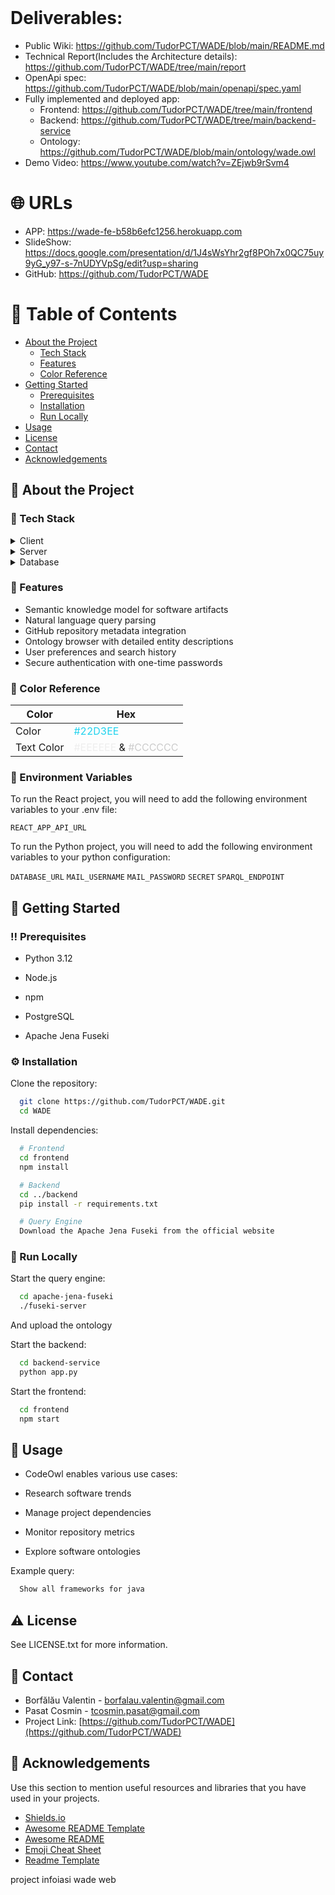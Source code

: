 <!--
Hey, thanks for using the awesome-readme-template template.  
If you have any enhancements, then fork this project and create a pull request 
or just open an issue with the label "enhancement".

Don't forget to give this project a star for additional support ;)
Maybe you can mention me or this repo in the acknowledgements too
-->
<div align="center">

  <!-- <img src="assets/logo.png" alt="logo" width="200" height="auto" />
  <h1>Awesome Readme Template </h1>
  
  <p>
    An awesome README template for your projects! 
  </p> -->
  
  
<!-- Badges -->
<!--
<p>
  <a href="https://github.com/Louis3797/awesome-readme-template/graphs/contributors">
    <img src="https://img.shields.io/github/contributors/Louis3797/awesome-readme-template" alt="contributors" />
  </a>
  <a href="">
    <img src="https://img.shields.io/github/last-commit/Louis3797/awesome-readme-template" alt="last update" />
  </a>
  <a href="https://github.com/Louis3797/awesome-readme-template/network/members">
    <img src="https://img.shields.io/github/forks/Louis3797/awesome-readme-template" alt="forks" />
  </a>
  <a href="https://github.com/Louis3797/awesome-readme-template/stargazers">
    <img src="https://img.shields.io/github/stars/Louis3797/awesome-readme-template" alt="stars" />
  </a>
  <a href="https://github.com/Louis3797/awesome-readme-template/issues/">
    <img src="https://img.shields.io/github/issues/Louis3797/awesome-readme-template" alt="open issues" />
  </a>
  <a href="https://github.com/Louis3797/awesome-readme-template/blob/master/LICENSE">
    <img src="https://img.shields.io/github/license/Louis3797/awesome-readme-template.svg" alt="license" />
  </a>
</p>

<h4>
    <a href="https://github.com/Louis3797/awesome-readme-template/">View Demo</a>
  <span> · </span>
    <a href="https://github.com/Louis3797/awesome-readme-template">Documentation</a>
  <span> · </span>
    <a href="https://github.com/Louis3797/awesome-readme-template/issues/">Report Bug</a>
  <span> · </span>
    <a href="https://github.com/Louis3797/awesome-readme-template/issues/">Request Feature</a>
  </h4>
  -->
</div>
<br />

<!-- Table of Contents -->
# Deliverables:
- Public Wiki: https://github.com/TudorPCT/WADE/blob/main/README.md
- Technical Report(Includes the Architecture details): https://github.com/TudorPCT/WADE/tree/main/report
- OpenApi spec: https://github.com/TudorPCT/WADE/blob/main/openapi/spec.yaml
- Fully implemented and deployed app:
    - Frontend: https://github.com/TudorPCT/WADE/tree/main/frontend
    - Backend: https://github.com/TudorPCT/WADE/tree/main/backend-service
    - Ontology: https://github.com/TudorPCT/WADE/blob/main/ontology/wade.owl
- Demo Video: https://www.youtube.com/watch?v=ZEjwb9rSvm4

# :globe_with_meridians: URLs
- APP: https://wade-fe-b58b6efc1256.herokuapp.com
- SlideShow: https://docs.google.com/presentation/d/1J4sWsYhr2gf8POh7x0QC75uy9yG_y97-s-7nUDYVpSg/edit?usp=sharing
- GitHub: https://github.com/TudorPCT/WADE

# :notebook_with_decorative_cover: Table of Contents

- [About the Project](#star2-about-the-project)
  * [Tech Stack](#space_invader-tech-stack)
  * [Features](#dart-features)
  * [Color Reference](#art-color-reference)
- [Getting Started](#toolbox-getting-started)
  * [Prerequisites](#bangbang-prerequisites)
  * [Installation](#gear-installation)
  * [Run Locally](#running-run-locally)
- [Usage](#eyes-usage)
- [License](#warning-license)
- [Contact](#handshake-contact)
- [Acknowledgements](#gem-acknowledgements)

  

<!-- About the Project -->
## :star2: About the Project

<!-- TechStack -->
### :space_invader: Tech Stack

<details>
  <summary>Client</summary>
  <ul>
    <li><a href="https://reactjs.org/">React.js</a></li>
  </ul>
</details>

<details>
  <summary>Server</summary>
  <ul>
    <li><a href="https://www.python.org/">Python</a></li>
    <li><a href="https://flask.palletsprojects.com/">Flask</a></li>
    <li><a href="https://www.postgresql.org/">PostgreSQL</a></li>
    <li><a href="https://jena.apache.org/documentation/fuseki2/">Apache Jena Fuseki</a></li>
    <li><a href="https://www.w3.org/TR/sparql11-query/">SPARQL</a></li>
  </ul>
</details>

<details>
  <summary>Database</summary>
  <ul>
    <li><a href="https://www.postgresql.org/">PostgreSQL</a></li>
    <li><a href="https://jena.apache.org/documentation/fuseki2/">Apache Jena Fuseki</a></li>
    <li><a href="https://www.w3.org/TR/sparql11-query/">SPARQL</a></li>
  </ul>
</details>

<!-- Features -->
### :dart: Features

- Semantic knowledge model for software artifacts
- Natural language query parsing
- GitHub repository metadata integration
- Ontology browser with detailed entity descriptions
- User preferences and search history
- Secure authentication with one-time passwords

<!-- Color Reference -->
### :art: Color Reference

| Color         | Hex                         |
| ------------- | --------------------------- |
| Color | <span style="color: #22D3EE;">#22D3EE</span> |
| Text Color | <span style="color: #EEEEEE;">#EEEEEE</span> & <span style="color: #CCCCCC;">#CCCCCC</span> |



<!-- Env Variables -->
### :key: Environment Variables

To run the React project, you will need to add the following environment variables to your .env file:

`REACT_APP_API_URL`

To run the Python project, you will need to add the following environment variables to your python configuration:

`DATABASE_URL`
`MAIL_USERNAME`
`MAIL_PASSWORD`
`SECRET`
`SPARQL_ENDPOINT`

<!-- Getting Started -->
## 	:toolbox: Getting Started

<!-- Prerequisites -->
### :bangbang: Prerequisites

- Python 3.12

- Node.js

- npm

- PostgreSQL

- Apache Jena Fuseki


<!-- Installation -->
### :gear: Installation

Clone the repository:

```bash
  git clone https://github.com/TudorPCT/WADE.git
  cd WADE
```

Install dependencies:
```bash 
  # Frontend
  cd frontend
  npm install

  # Backend
  cd ../backend
  pip install -r requirements.txt

  # Query Engine
  Download the Apache Jena Fuseki from the official website
```
<!-- Run Locally -->
### :running: Run Locally

Start the query engine:
```bash
  cd apache-jena-fuseki
  ./fuseki-server
```
And upload the ontology

Start the backend:
```bash
  cd backend-service
  python app.py
```

Start the frontend:
```bash
  cd frontend
  npm start
```


<!-- Usage -->
## :eyes: Usage

- CodeOwl enables various use cases:

- Research software trends

- Manage project dependencies

- Monitor repository metrics

- Explore software ontologies

Example query:
```bash
  Show all frameworks for java 
```



<!-- License -->
## :warning: License

See LICENSE.txt for more information.


<!-- Contact -->
## :handshake: Contact

- Borfălău Valentin - borfalau.valentin@gmail.com
- Pasat Cosmin - tcosmin.pasat@gmail.com
- Project Link: [https://github.com/TudorPCT/WADE](https://github.com/TudorPCT/WADE)


<!-- Acknowledgments -->
## :gem: Acknowledgements

Use this section to mention useful resources and libraries that you have used in your projects.

 - [Shields.io](https://shields.io/)
 - [Awesome README Template](github.com/Louis3797/awesome-readme-template/)
 - [Awesome README](https://github.com/matiassingers/awesome-readme)
 - [Emoji Cheat Sheet](https://github.com/ikatyang/emoji-cheat-sheet/blob/master/README.md#travel--places)
 - [Readme Template](https://github.com/othneildrew/Best-README-Template)


project infoiasi wade web
